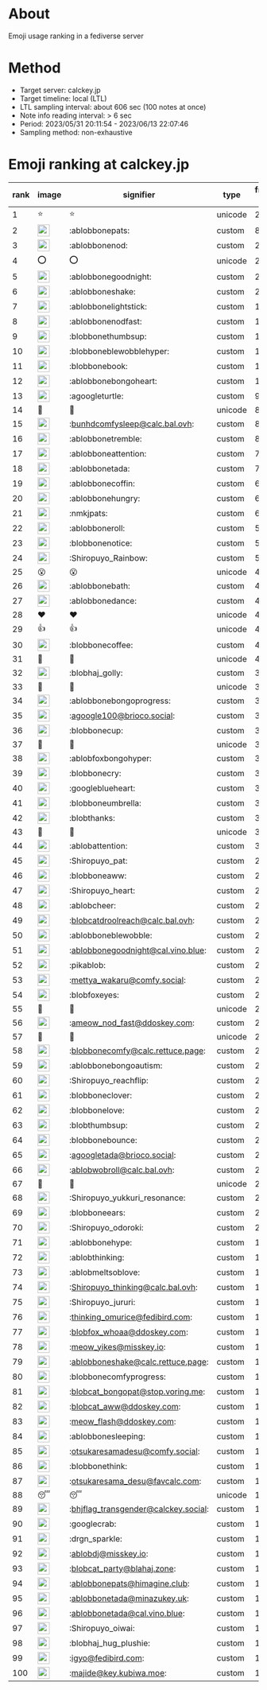 # About
Emoji usage ranking in a fediverse server

# Method
- Target server: calckey.jp
- Target timeline: local (LTL)
- LTL sampling interval: about 606 sec (100 notes at once)
- Note info reading interval: > 6 sec
- Period: 2023/05/31 20:11:54 - 2023/06/13 22:07:46 
- Sampling method: non-exhaustive

# Emoji ranking at calckey.jp

|rank|image|signifier|type|frequency score|
|----|----|----|----|----|
|1|⭐|⭐|unicode|296|
|2|<img height="24" src="https://calckey.jp/emoji/ablobbonepats.webp">|:ablobbonepats:|custom|82|
|3|<img height="24" src="https://calckey.jp/emoji/ablobbonenod.webp">|:ablobbonenod:|custom|25|
|4|⭕|⭕|unicode|21|
|5|<img height="24" src="https://calckey.jp/emoji/ablobbonegoodnight.webp">|:ablobbonegoodnight:|custom|21|
|6|<img height="24" src="https://calckey.jp/emoji/ablobboneshake.webp">|:ablobboneshake:|custom|20|
|7|<img height="24" src="https://calckey.jp/emoji/ablobbonelightstick.webp">|:ablobbonelightstick:|custom|19|
|8|<img height="24" src="https://calckey.jp/emoji/ablobbonenodfast.webp">|:ablobbonenodfast:|custom|12|
|9|<img height="24" src="https://calckey.jp/emoji/blobbonethumbsup.webp">|:blobbonethumbsup:|custom|12|
|10|<img height="24" src="https://calckey.jp/emoji/blobboneblewobblehyper.webp">|:blobboneblewobblehyper:|custom|11|
|11|<img height="24" src="https://calckey.jp/emoji/blobbonebook.webp">|:blobbonebook:|custom|10|
|12|<img height="24" src="https://calckey.jp/emoji/ablobbonebongoheart.webp">|:ablobbonebongoheart:|custom|10|
|13|<img height="24" src="https://calckey.jp/emoji/agoogleturtle.webp">|:agoogleturtle:|custom|9|
|14|🎉|🎉|unicode|8|
|15|<img height="24" src="https://calckey.jp/emoji/bunhdcomfysleep.webp">|:bunhdcomfysleep@calc.bal.ovh:|custom|8|
|16|<img height="24" src="https://calckey.jp/emoji/ablobbonetremble.webp">|:ablobbonetremble:|custom|8|
|17|<img height="24" src="https://calckey.jp/emoji/ablobboneattention.webp">|:ablobboneattention:|custom|7|
|18|<img height="24" src="https://calckey.jp/emoji/ablobbonetada.webp">|:ablobbonetada:|custom|7|
|19|<img height="24" src="https://calckey.jp/emoji/ablobbonecoffin.webp">|:ablobbonecoffin:|custom|6|
|20|<img height="24" src="https://calckey.jp/emoji/ablobbonehungry.webp">|:ablobbonehungry:|custom|6|
|21|<img height="24" src="https://calckey.jp/emoji/nmkjpats.webp">|:nmkjpats:|custom|6|
|22|<img height="24" src="https://calckey.jp/emoji/ablobboneroll.webp">|:ablobboneroll:|custom|5|
|23|<img height="24" src="https://calckey.jp/emoji/blobbonenotice.webp">|:blobbonenotice:|custom|5|
|24|<img height="24" src="https://calckey.jp/emoji/Shiropuyo_Rainbow.webp">|:Shiropuyo_Rainbow:|custom|5|
|25|😮|😮|unicode|4|
|26|<img height="24" src="https://calckey.jp/emoji/ablobbonebath.webp">|:ablobbonebath:|custom|4|
|27|<img height="24" src="https://calckey.jp/emoji/ablobbonedance.webp">|:ablobbonedance:|custom|4|
|28|❤|❤|unicode|4|
|29|👍|👍|unicode|4|
|30|<img height="24" src="https://calckey.jp/emoji/blobbonecoffee.webp">|:blobbonecoffee:|custom|4|
|31|🤝|🤝|unicode|4|
|32|<img height="24" src="https://calckey.jp/emoji/blobhaj_golly.webp">|:blobhaj_golly:|custom|3|
|33|🦀|🦀|unicode|3|
|34|<img height="24" src="https://calckey.jp/emoji/ablobbonebongoprogress.webp">|:ablobbonebongoprogress:|custom|3|
|35|<img height="24" src="https://calckey.jp/emoji/agoogle100.webp">|:agoogle100@brioco.social:|custom|3|
|36|<img height="24" src="https://calckey.jp/emoji/blobbonecup.webp">|:blobbonecup:|custom|3|
|37|🍔|🍔|unicode|3|
|38|<img height="24" src="https://calckey.jp/emoji/ablobfoxbongohyper.webp">|:ablobfoxbongohyper:|custom|3|
|39|<img height="24" src="https://calckey.jp/emoji/blobbonecry.webp">|:blobbonecry:|custom|3|
|40|<img height="24" src="https://calckey.jp/emoji/googleblueheart.webp">|:googleblueheart:|custom|3|
|41|<img height="24" src="https://calckey.jp/emoji/blobboneumbrella.webp">|:blobboneumbrella:|custom|3|
|42|<img height="24" src="https://calckey.jp/emoji/blobthanks.webp">|:blobthanks:|custom|3|
|43|🍆|🍆|unicode|3|
|44|<img height="24" src="https://calckey.jp/emoji/ablobattention.webp">|:ablobattention:|custom|3|
|45|<img height="24" src="https://calckey.jp/emoji/Shiropuyo_pat.webp">|:Shiropuyo_pat:|custom|2|
|46|<img height="24" src="https://calckey.jp/emoji/blobboneaww.webp">|:blobboneaww:|custom|2|
|47|<img height="24" src="https://calckey.jp/emoji/Shiropuyo_heart.webp">|:Shiropuyo_heart:|custom|2|
|48|<img height="24" src="https://calckey.jp/emoji/ablobcheer.webp">|:ablobcheer:|custom|2|
|49|<img height="24" src="https://calckey.jp/emoji/blobcatdroolreach.webp">|:blobcatdroolreach@calc.bal.ovh:|custom|2|
|50|<img height="24" src="https://calckey.jp/emoji/ablobboneblewobble.webp">|:ablobboneblewobble:|custom|2|
|51|<img height="24" src="https://calckey.jp/emoji/ablobbonegoodnight.webp">|:ablobbonegoodnight@cal.vino.blue:|custom|2|
|52|<img height="24" src="https://calckey.jp/emoji/pikablob.webp">|:pikablob:|custom|2|
|53|<img height="24" src="https://calckey.jp/emoji/mettya_wakaru.webp">|:mettya_wakaru@comfy.social:|custom|2|
|54|<img height="24" src="https://calckey.jp/emoji/blobfoxeyes.webp">|:blobfoxeyes:|custom|2|
|55|🤯|🤯|unicode|2|
|56|<img height="24" src="https://calckey.jp/emoji/ameow_nod_fast.webp">|:ameow_nod_fast@ddoskey.com:|custom|2|
|57|🦆|🦆|unicode|2|
|58|<img height="24" src="https://calckey.jp/emoji/blobbonecomfy.webp">|:blobbonecomfy@calc.rettuce.page:|custom|2|
|59|<img height="24" src="https://calckey.jp/emoji/ablobbonebongoautism.webp">|:ablobbonebongoautism:|custom|2|
|60|<img height="24" src="https://calckey.jp/emoji/Shiropuyo_reachflip.webp">|:Shiropuyo_reachflip:|custom|2|
|61|<img height="24" src="https://calckey.jp/emoji/blobboneclover.webp">|:blobboneclover:|custom|2|
|62|<img height="24" src="https://calckey.jp/emoji/blobbonelove.webp">|:blobbonelove:|custom|2|
|63|<img height="24" src="https://calckey.jp/emoji/blobthumbsup.webp">|:blobthumbsup:|custom|2|
|64|<img height="24" src="https://calckey.jp/emoji/blobbonebounce.webp">|:blobbonebounce:|custom|2|
|65|<img height="24" src="https://calckey.jp/emoji/agoogletada.webp">|:agoogletada@brioco.social:|custom|2|
|66|<img height="24" src="https://calckey.jp/emoji/ablobwobroll.webp">|:ablobwobroll@calc.bal.ovh:|custom|2|
|67|🍚|🍚|unicode|2|
|68|<img height="24" src="https://calckey.jp/emoji/Shiropuyo_yukkuri_resonance.webp">|:Shiropuyo_yukkuri_resonance:|custom|2|
|69|<img height="24" src="https://calckey.jp/emoji/blobboneears.webp">|:blobboneears:|custom|2|
|70|<img height="24" src="https://calckey.jp/emoji/Shiropuyo_odoroki.webp">|:Shiropuyo_odoroki:|custom|2|
|71|<img height="24" src="https://calckey.jp/emoji/ablobbonehype.webp">|:ablobbonehype:|custom|1|
|72|<img height="24" src="https://calckey.jp/emoji/ablobthinking.webp">|:ablobthinking:|custom|1|
|73|<img height="24" src="https://calckey.jp/emoji/ablobmeltsoblove.webp">|:ablobmeltsoblove:|custom|1|
|74|<img height="24" src="https://calckey.jp/emoji/Shiropuyo_thinking.webp">|:Shiropuyo_thinking@calc.bal.ovh:|custom|1|
|75|<img height="24" src="https://calckey.jp/emoji/Shiropuyo_jururi.webp">|:Shiropuyo_jururi:|custom|1|
|76|<img height="24" src="https://calckey.jp/emoji/thinking_omurice.webp">|:thinking_omurice@fedibird.com:|custom|1|
|77|<img height="24" src="https://calckey.jp/emoji/blobfox_whoaa.webp">|:blobfox_whoaa@ddoskey.com:|custom|1|
|78|<img height="24" src="https://calckey.jp/emoji/meow_yikes.webp">|:meow_yikes@misskey.io:|custom|1|
|79|<img height="24" src="https://calckey.jp/emoji/ablobboneshake.webp">|:ablobboneshake@calc.rettuce.page:|custom|1|
|80|<img height="24" src="https://calckey.jp/emoji/blobbonecomfyprogress.webp">|:blobbonecomfyprogress:|custom|1|
|81|<img height="24" src="https://calckey.jp/emoji/blobcat_bongopat.webp">|:blobcat_bongopat@stop.voring.me:|custom|1|
|82|<img height="24" src="https://calckey.jp/emoji/blobcat_aww.webp">|:blobcat_aww@ddoskey.com:|custom|1|
|83|<img height="24" src="https://calckey.jp/emoji/meow_flash.webp">|:meow_flash@ddoskey.com:|custom|1|
|84|<img height="24" src="https://calckey.jp/emoji/ablobbonesleeping.webp">|:ablobbonesleeping:|custom|1|
|85|<img height="24" src="https://calckey.jp/emoji/otsukaresamadesu.webp">|:otsukaresamadesu@comfy.social:|custom|1|
|86|<img height="24" src="https://calckey.jp/emoji/blobbonethink.webp">|:blobbonethink:|custom|1|
|87|<img height="24" src="https://calckey.jp/emoji/otsukaresama_desu.webp">|:otsukaresama_desu@favcalc.com:|custom|1|
|88|😴|😴|unicode|1|
|89|<img height="24" src="https://calckey.jp/emoji/bhjflag_transgender.webp">|:bhjflag_transgender@calckey.social:|custom|1|
|90|<img height="24" src="https://calckey.jp/emoji/googlecrab.webp">|:googlecrab:|custom|1|
|91|<img height="24" src="https://calckey.jp/emoji/drgn_sparkle.webp">|:drgn_sparkle:|custom|1|
|92|<img height="24" src="https://calckey.jp/emoji/ablobdj.webp">|:ablobdj@misskey.io:|custom|1|
|93|<img height="24" src="https://calckey.jp/emoji/blobcat_party.webp">|:blobcat_party@blahaj.zone:|custom|1|
|94|<img height="24" src="https://calckey.jp/emoji/ablobbonepats.webp">|:ablobbonepats@himagine.club:|custom|1|
|95|<img height="24" src="https://calckey.jp/emoji/ablobbonetada.webp">|:ablobbonetada@minazukey.uk:|custom|1|
|96|<img height="24" src="https://calckey.jp/emoji/ablobbonetada.webp">|:ablobbonetada@cal.vino.blue:|custom|1|
|97|<img height="24" src="https://calckey.jp/emoji/Shiropuyo_oiwai.webp">|:Shiropuyo_oiwai:|custom|1|
|98|<img height="24" src="https://calckey.jp/emoji/blobhaj_hug_plushie.webp">|:blobhaj_hug_plushie:|custom|1|
|99|<img height="24" src="https://calckey.jp/emoji/igyo.webp">|:igyo@fedibird.com:|custom|1|
|100|<img height="24" src="https://calckey.jp/emoji/majide.webp">|:majide@key.kubiwa.moe:|custom|1|
